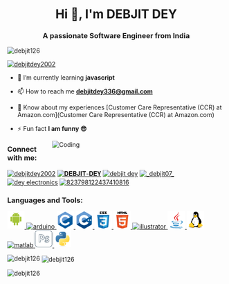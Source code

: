 <h1 align="center">Hi 👋, I'm DEBJIT DEY</h1>
<h3 align="center">A passionate Software Engineer from India</h3>

<p align="left"> <img src="https://komarev.com/ghpvc/?username=debjit126&label=Profile%20views&color=0e75b6&style=flat" alt="debjit126" /> </p>

<p align="left"> <a href="https://twitter.com/debjitdey2002" target="blank"><img src="https://img.shields.io/twitter/follow/debjitdey2002?logo=twitter&style=for-the-badge" alt="debjitdey2002" /></a> </p>

- 🌱 I’m currently learning **javascript**

- 📫 How to reach me **debjitdey336@gmail.com**

- 📄 Know about my experiences [Customer Care Representative (CCR) at Amazon.com](Customer Care Representative (CCR) at Amazon.com)

- ⚡ Fun fact **I am funny 😎**

<img align="right" alt="Coding" width="400" src="https://user-images.githubusercontent.com/55389276/140866485-8fb1c876-9a8f-4d6a-98dc-08c4981eaf70.gif">

<h3 align="left">Connect with me:</h3>
<p align="left">
<a href="https://twitter.com/debjitdey2002" target="blank"><img align="center" src="https://raw.githubusercontent.com/rahuldkjain/github-profile-readme-generator/master/src/images/icons/Social/twitter.svg" alt="debjitdey2002" height="30" width="40" /></a>
<a href="https://linkedin.com/in/𝐃𝐄𝐁𝐉𝐈𝐓-𝐃𝐄𝐘" target="blank"><img align="center" src="https://raw.githubusercontent.com/rahuldkjain/github-profile-readme-generator/master/src/images/icons/Social/linked-in-alt.svg" alt="𝐃𝐄𝐁𝐉𝐈𝐓-𝐃𝐄𝐘" height="30" width="40" /></a>
<a href="https://fb.com/debjit dey" target="blank"><img align="center" src="https://raw.githubusercontent.com/rahuldkjain/github-profile-readme-generator/master/src/images/icons/Social/facebook.svg" alt="debjit dey" height="30" width="40" /></a>
<a href="https://instagram.com/_debjit07_" target="blank"><img align="center" src="https://raw.githubusercontent.com/rahuldkjain/github-profile-readme-generator/master/src/images/icons/Social/instagram.svg" alt="_debjit07_" height="30" width="40" /></a>
<a href="https://www.youtube.com/c/dey electronics" target="blank"><img align="center" src="https://raw.githubusercontent.com/rahuldkjain/github-profile-readme-generator/master/src/images/icons/Social/youtube.svg" alt="dey electronics" height="30" width="40" /></a>
<a href="https://discord.gg/823798122437410816" target="blank"><img align="center" src="https://raw.githubusercontent.com/rahuldkjain/github-profile-readme-generator/master/src/images/icons/Social/discord.svg" alt="823798122437410816" height="30" width="40" /></a>
</p>

<h3 align="left">Languages and Tools:</h3>
<p align="left"> <a href="https://developer.android.com" target="_blank" rel="noreferrer"> <img src="https://raw.githubusercontent.com/devicons/devicon/master/icons/android/android-original-wordmark.svg" alt="android" width="40" height="40"/> </a> <a href="https://www.arduino.cc/" target="_blank" rel="noreferrer"> <img src="https://cdn.worldvectorlogo.com/logos/arduino-1.svg" alt="arduino" width="40" height="40"/> </a> <a href="https://www.cprogramming.com/" target="_blank" rel="noreferrer"> <img src="https://raw.githubusercontent.com/devicons/devicon/master/icons/c/c-original.svg" alt="c" width="40" height="40"/> </a> <a href="https://www.w3schools.com/cpp/" target="_blank" rel="noreferrer"> <img src="https://raw.githubusercontent.com/devicons/devicon/master/icons/cplusplus/cplusplus-original.svg" alt="cplusplus" width="40" height="40"/> </a> <a href="https://www.w3schools.com/css/" target="_blank" rel="noreferrer"> <img src="https://raw.githubusercontent.com/devicons/devicon/master/icons/css3/css3-original-wordmark.svg" alt="css3" width="40" height="40"/> </a> <a href="https://www.w3.org/html/" target="_blank" rel="noreferrer"> <img src="https://raw.githubusercontent.com/devicons/devicon/master/icons/html5/html5-original-wordmark.svg" alt="html5" width="40" height="40"/> </a> <a href="https://www.adobe.com/in/products/illustrator.html" target="_blank" rel="noreferrer"> <img src="https://www.vectorlogo.zone/logos/adobe_illustrator/adobe_illustrator-icon.svg" alt="illustrator" width="40" height="40"/> </a> <a href="https://www.java.com" target="_blank" rel="noreferrer"> <img src="https://raw.githubusercontent.com/devicons/devicon/master/icons/java/java-original.svg" alt="java" width="40" height="40"/> </a> <a href="https://www.linux.org/" target="_blank" rel="noreferrer"> <img src="https://raw.githubusercontent.com/devicons/devicon/master/icons/linux/linux-original.svg" alt="linux" width="40" height="40"/> </a> <a href="https://www.mathworks.com/" target="_blank" rel="noreferrer"> <img src="https://upload.wikimedia.org/wikipedia/commons/2/21/Matlab_Logo.png" alt="matlab" width="40" height="40"/> </a> <a href="https://www.photoshop.com/en" target="_blank" rel="noreferrer"> <img src="https://raw.githubusercontent.com/devicons/devicon/master/icons/photoshop/photoshop-line.svg" alt="photoshop" width="40" height="40"/> </a> <a href="https://www.python.org" target="_blank" rel="noreferrer"> <img src="https://raw.githubusercontent.com/devicons/devicon/master/icons/python/python-original.svg" alt="python" width="40" height="40"/> </a> </p>

<p><img align="left" src="https://github-readme-stats.vercel.app/api/top-langs?username=debjit126&show_icons=true&locale=en&layout=compact" alt="debjit126" /></p>

<p>&nbsp;<img align="center" src="https://github-readme-stats.vercel.app/api?username=debjit126&show_icons=true&locale=en" alt="debjit126" /></p>

<p><img align="center" src="https://github-readme-streak-stats.herokuapp.com/?user=debjit126&" alt="debjit126" /></p>
